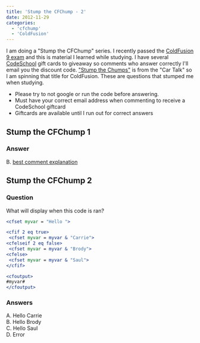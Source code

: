 ```yaml
---
title: 'Stump the CFChump - 2'
date: 2012-11-29
categories:
  - 'cfchump'
  - 'ColdFusion'
---
```


I am doing a "Stump the CFChump" series. I recently passed the [ColdFusion 9 exam](http://blogs.adobe.com/adc/2010/11/coldfusion-9-certification-exam-now-available.html) and this is material I learned while studying. I have several [CodeSchool](http://www.codeschool.com/) gift cards to giveaway so comments who answer correctly I'll email you the discount code. ["Stump the Chumps"](/www.cartalk.com/content/stump-chumps) is from the "Car Talk" so I am spinning that title for ColdFusion. These are questions that stumped me when studying.

- Please try to not google or run the code before answering.
- Must have your correct email address when commenting to receive a CodeSchool giftcard
- Giftcards are available until I run out for correct answers

## Stump the CFChump 1

### Answer

B. [best comment explanation](http://mikehenke.com/post.cfm/stump-the-cfchump-1#comment-9F46666B-C820-4BE5-872829FF0CE4D564)

## Stump the CFChump 2

### Question

What will display when this code is ran?

```coldfusion
<cfset myvar = "Hello ">

<cfif 2 eq true>
 <cfset myvar = myvar & "Carrie">
<cfelseif 2 eq false>
 <cfset myvar = myvar & "Brody">
<cfelse>
 <cfset myvar = myvar & "Saul">
</cfif>

<cfoutput>
#myvar#
</cfoutput>
```

### Answers

A. Hello Carrie  
B. Hello Brody  
C. Hello Saul  
D. Error
